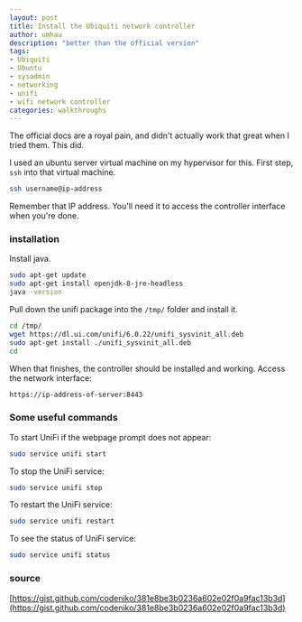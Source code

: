 ```yaml
---
layout: post
title: Install the Ubiquiti network controller
author: umhau
description: "better than the official version"
tags: 
- Ubiquiti
- Ubuntu
- sysadmin
- networking
- unifi
- wifi network controller
categories: walkthroughs
---
```


The official docs are a royal pain, and didn't actually work that great when I tried them. This did. 

I used an ubuntu server virtual machine on my hypervisor for this. First step, `ssh` into that virtual machine. 

```sh
ssh username@ip-address
```

Remember that IP address. You'll need it to access the controller interface when you're done.

### installation

Install java.

```sh
sudo apt-get update
sudo apt-get install openjdk-8-jre-headless
java -version
```

Pull down the unifi package into the `/tmp/` folder and install it.

```sh
cd /tmp/
wget https://dl.ui.com/unifi/6.0.22/unifi_sysvinit_all.deb
sudo apt-get install ./unifi_sysvinit_all.deb
cd
```

When that finishes, the controller should be installed and working.  Access the network interface: 

```sh
https://ip-address-of-server:8443
```

### Some useful commands

To start UniFi if the webpage prompt does not appear:
```sh
sudo service unifi start
```
To stop the UniFi service:
```sh
sudo service unifi stop
```
To restart the UniFi service:
```sh
sudo service unifi restart
```
To see the status of UniFi service:
```sh
sudo service unifi status
```

### source

[https://gist.github.com/codeniko/381e8be3b0236a602e02f0a9fac13b3d](https://gist.github.com/codeniko/381e8be3b0236a602e02f0a9fac13b3d)
